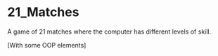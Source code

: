 # 21_Matches

A game of 21 matches where the computer has different levels of skill.

[With some OOP elements]
